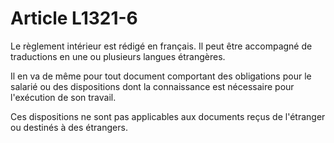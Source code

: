 # Article L1321-6

Le règlement intérieur est rédigé en français. Il peut être accompagné de traductions en une ou plusieurs langues étrangères.

Il en va de même pour tout document comportant des obligations pour le salarié ou des dispositions dont la connaissance est nécessaire pour l'exécution de son travail.

Ces dispositions ne sont pas applicables aux documents reçus de l'étranger ou destinés à des étrangers.